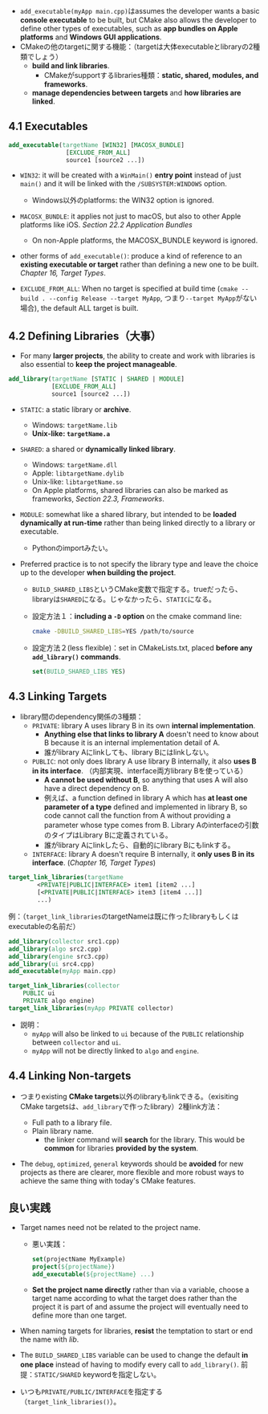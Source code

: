 - `add_executable(myApp main.cpp)`はassumes the developer wants a basic **console executable** to be built, but CMake also allows the developer to define other types of executables, such as **app bundles on Apple platforms** and **Windows GUI applications**.
- CMakeの他のtargetに関する機能：（targetは大体executableとlibraryの2種類でしょう）
  - **build and link libraries**.
    - CMakeがsupportするlibraries種類：**static, shared, modules, and frameworks**.
  - **manage dependencies between targets** and **how libraries are linked**.

## 4.1 Executables

```cmake
add_executable(targetName [WIN32] [MACOSX_BUNDLE]
				[EXCLUDE_FROM_ALL]
				source1 [source2 ...])
```

- `WIN32`: it will be created with a `WinMain()` **entry point** instead of just `main()` and it will be linked with the `/SUBSYSTEM:WINDOWS` option.
  - Windows以外のplatforms: the WIN32 option is ignored.

- `MACOSX_BUNDLE`: it applies not just to macOS, but also to other Apple platforms like iOS. *Section 22.2 Application Bundles*
  - On non-Apple platforms, the MACOSX_BUNDLE keyword is ignored.
- other forms of `add_executable()`: produce a kind of reference to an **existing executable or target** rather than defining a new one to be built. *Chapter 16, Target Types*.
- `EXCLUDE_FROM_ALL`: When no target is specified at build time (`cmake --build . --config Release --target MyApp`, つまり`--target MyApp`がない場合), the default ALL target is built.

## 4.2 Defining Libraries（大事）

- For many **larger projects**, the ability to create and work with libraries is also essential to **keep the project manageable**.

```cmake
add_library(targetName [STATIC | SHARED | MODULE]
			[EXCLUDE_FROM_ALL]
			source1 [source2 ...])
```

- `STATIC`: a static library or **archive**.
  - Windows: `targetName.lib`
  - **Unix-like: `targetName.a`**

- `SHARED`: a shared or **dynamically linked library**.

  - Windows: `targetName.dll`
  - Apple: `libtargetName.dylib`
  - Unix-like: `libtargetName.so`
  - On Apple platforms, shared libraries can also be marked as frameworks, *Section 22.3, Frameworks*.

- `MODULE`: somewhat like a shared library, but intended to be **loaded dynamically at run-time** rather than being linked directly to a library or executable.

  - Pythonのimportみたい。

- Preferred practice is to not specify the library type and leave the choice up to the developer **when building the project**.

  - `BUILD_SHARED_LIBS`というCMake変数で指定する。trueだったら、libraryは`SHARED`になる。じゃなかったら、`STATIC`になる。

  - 設定方法１：**including a `-D` option** on the cmake command line:

    ```bash
    cmake -DBUILD_SHARED_LIBS=YES /path/to/source
    ```

  - 設定方法２(less flexible)：set in CMakeLists.txt, placed **before any `add_library()` commands**.

    ```cmake
    set(BUILD_SHARED_LIBS YES)
    ```

## 4.3 Linking Targets

- library間のdependency関係の3種類：
  - `PRIVATE`: library A uses library B in its own **internal implementation**.
    - **Anything else that links to library A** doesn't need to know about B because it is an internal implementation detail of A.
    - 誰がlibrary Aにlinkしても、library Bにはlinkしない。
  - `PUBLIC`: not only does library A use library B internally, it also **uses B in its interface**. （内部実現、interface両方library Bを使っている）
    - **A cannot be used without B**, so anything that uses A will also have a direct dependency on B.
    - 例えば、a function defined in library A which has **at least one parameter of a type** defined and implemented in library B, so code cannot call the function from A without providing a parameter whose type comes from B. Library Aのinterfaceの引数のタイプはLibrary Bに定義されている。
    - 誰がlibrary Aにlinkしたら、自動的にlibrary Bにもlinkする。
  - `INTERFACE`: library A doesn't require B internally, it **only uses B in its interface**. (*Chapter 16, Target Types*)

```cmake
target_link_libraries(targetName
		<PRIVATE|PUBLIC|INTERFACE> item1 [item2 ...]
		[<PRIVATE|PUBLIC|INTERFACE> item3 [item4 ...]]
		...)
```

例：（`target_link_libraries`のtargetNameは既に作ったlibraryもしくはexecutableの名前だ）

```cmake
add_library(collector src1.cpp)
add_library(algo src2.cpp)
add_library(engine src3.cpp)
add_library(ui src4.cpp)
add_executable(myApp main.cpp)

target_link_libraries(collector
	PUBLIC ui
	PRIVATE algo engine)
target_link_libraries(myApp PRIVATE collector)	
```

- 説明：
  - `myApp` will also be linked to `ui` because of the `PUBLIC` relationship between `collector` and `ui`.
  - `myApp` will not be directly linked to `algo` and `engine`.

## 4.4 Linking Non-targets

- つまりexisting **CMake targets**以外のlibraryもlinkできる。（exisiting CMake targetsは、`add_library`で作ったlibrary）2種link方法：
  - Full path to a library file.
  - Plain library name.
    - the linker command will **search** for the library. This would be **common** for libraries **provided by the system**.

- The `debug`, `optimized`, `general` keywords should be **avoided** for new projects as there are clearer, more flexible and more robust ways to achieve the same thing with today's CMake features.

## 良い実践

- Target names need not be related to the project name.

  - 悪い実践：

    ```cmake
    set(projectName MyExample)
    project(${projectName})
    add_executable(${projectName} ...)
    ```

  - **Set the project name directly** rather than via a variable, choose a target name according to what the target does rather than the project it is part of and assume the project will eventually need to define more than one target.

- When naming targets for libraries, **resist** the temptation to start or end the name with *lib*.

- The `BUILD_SHARED_LIBS` variable can be used to change the default **in one place** instead of having to modify every call to `add_library()`. 前提：`STATIC/SHARED` keywordを指定しない。
- いつも`PRIVATE/PUBLIC/INTERFACE`を指定する（`target_link_libraries()`）。